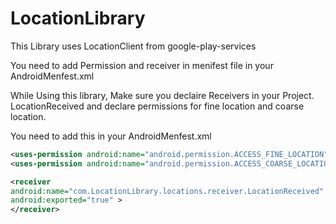 LocationLibrary
===============

This Library uses LocationClient from google-play-services

You need to add Permission and receiver in menifest file in your AndroidMenfest.xml

While Using this library,
Make sure you declaire Receivers in your Project. LocationReceived
and declare permissions for fine location and coarse location.

You need to add this in your AndroidMenfest.xml
```xml
<uses-permission android:name="android.permission.ACCESS_FINE_LOCATION" />
<uses-permission android:name="android.permission.ACCESS_COARSE_LOCATION" />

<receiver
android:name="com.LocationLibrary.locations.receiver.LocationReceived"
android:exported="true" >
</receiver>
```
